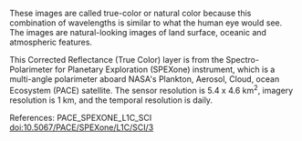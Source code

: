 These images are called true-color or natural color because this combination of wavelengths is similar to what the human eye would see. The images are natural-looking images of land surface, oceanic and atmospheric features.

This Corrected Reflectance (True Color) layer is from the Spectro-Polarimeter for Planetary Exploration (SPEXone) instrument, which is a multi-angle polarimeter aboard NASA's Plankton, Aerosol, Cloud, ocean Ecosystem (PACE) satellite. The sensor resolution is 5.4 x 4.6 km<sup>2</sup>, imagery resolution is 1 km, and the temporal resolution is daily.

References: PACE_SPEXONE_L1C_SCI [doi:10.5067/PACE/SPEXone/L1C/SCI/3](https://doi.org/10.5067/PACE/SPEXone/L1C/SCI/3)